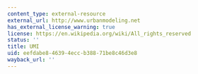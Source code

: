 ```yaml
---
content_type: external-resource
external_url: http://www.urbanmodeling.net
has_external_license_warning: true
license: https://en.wikipedia.org/wiki/All_rights_reserved
status: ''
title: UMI
uid: eefdabe8-4639-4ecc-b388-71be8c46d3e8
wayback_url: ''
---
```


